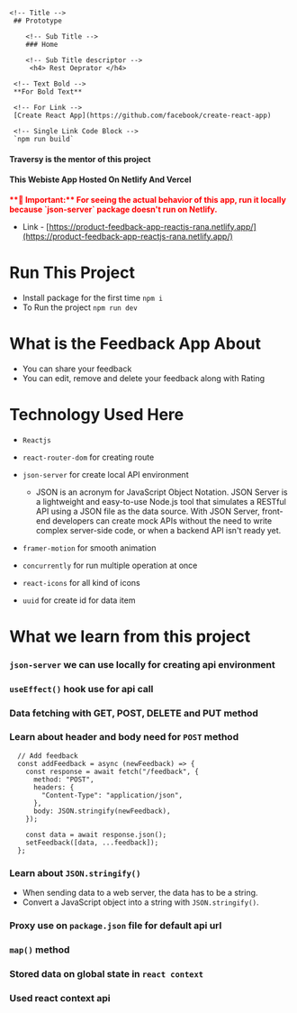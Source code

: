 <!-- Multiline Code Block -->

```
<!-- Title -->
 ## Prototype

    <!-- Sub Title -->
    ### Home

    <!-- Sub Title descriptor -->
     <h4> Rest Oeprator </h4>

 <!-- Text Bold -->
 **For Bold Text**

 <!-- For Link -->
 [Create React App](https://github.com/facebook/create-react-app)

 <!-- Single Link Code Block -->
 `npm run build`

```

<h4>Traversy is the mentor of this project</h4>

<h4>This Webiste App Hosted On Netlify And Vercel </h4>
<strong><span style="color: red;">**🚨 Important:** For seeing the actual behavior of this app, run it locally because `json-server` package doesn't run on Netlify.</span></strong>

- Link - [https://product-feedback-app-reactjs-rana.netlify.app/](https://product-feedback-app-reactjs-rana.netlify.app/)

# Run This Project

- Install package for the first time `npm i`
- To Run the project `npm run dev`

# What is the Feedback App About

- You can share your feedback
- You can edit, remove and delete your feedback along with Rating

# Technology Used Here

- `Reactjs`
- `react-router-dom` for creating route
- `json-server` for create local API environment

  - JSON is an acronym for JavaScript Object Notation. JSON Server is a lightweight and easy-to-use Node.js tool that simulates a RESTful API using a JSON file as the data source. With JSON Server, front-end developers can create mock APIs without the need to write complex server-side code, or when a backend API isn't ready yet.

- `framer-motion` for smooth animation
- `concurrently` for run multiple operation at once
- `react-icons` for all kind of icons
- `uuid` for create id for data item

# What we learn from this project

### `json-server` we can use locally for creating api environment

### `useEffect()` hook use for api call

### Data fetching with GET, POST, DELETE and PUT method

### Learn about header and body need for `POST` method

```
  // Add feedback
  const addFeedback = async (newFeedback) => {
    const response = await fetch("/feedback", {
      method: "POST",
      headers: {
        "Content-Type": "application/json",
      },
      body: JSON.stringify(newFeedback),
    });

    const data = await response.json();
    setFeedback([data, ...feedback]);
  };
```

### Learn about `JSON.stringify()`

- When sending data to a web server, the data has to be a string.
- Convert a JavaScript object into a string with `JSON.stringify()`.

### Proxy use on `package.json` file for default api url

### `map()` method

### Stored data on global state in `react context`

### Used react context api
